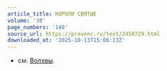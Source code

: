 ```yaml
---
article_title: КОРОЛИ СВЯТЫЕ
volume: '38'
page_numbers: '148'
source_url: https://pravenc.ru/text/2458729.html
downloaded_at: '2025-10-13T15:06:13Z'
---
```


- см. [Волхвы](https://pravenc.ru/text/Волхвы.html).
